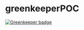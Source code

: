 # greenkeeperPOC

[![Greenkeeper badge](https://badges.greenkeeper.io/maxmil7/greenkeeperPOC.svg)](https://greenkeeper.io/)